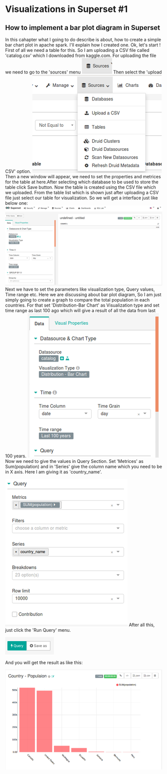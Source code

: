 # Visualizations in Superset #1

## How to implement a bar plot diagram in Superset
In this cahapter what I going to do describe is about, how to create a simple bar chart plot in apache spark. I'll explain how I created one.
 Ok, let's start !
 First of all we need a table for this. So I am uploading a CSV file called 'catalog.csv' which I downloaded from kaggle.com. For uploading the file we need to go to the 'sources' menu 
 ![](images/source.png)
 Then select the 'upload CSV' option. 
 ![](images/csv_upload.png)
 Then a new window will appear, we need to set the properties and metrices for the table at here.After selecting which database to be used to store the table click Save button.
 Now the table is created using the CSV file which we uploaded. From the table list which is shown just after uploading a CSV file just select our table for visualization. So we will get a interface just like below one:
 ![](images/interface.png)
 Next we have to set the parameters like visualization type, Query values, Time range etc. Here we are discussing about bar plot diagram, So I am just simply going to create a graph to compare the total population in each countries.
 For that set 'Distribution-Bar Chart' as Visualization type and set time range as last 100 ago which will give a result of all the data from last 100 years. 
  ![](images/interface2.png)
 Now we need to give the values in Query Section. Set 'Metrices' as Sum(population) and in 'Series' give the column name which you need to be in X axis. Here I am giving it as 'country_name'.
 
  ![](images/interface4.png)
After all this, just click the 'Run Query' menu.
  
  ![](images/query.png)
  
And you will get the result as like this:

 ![](images/graph.png)


